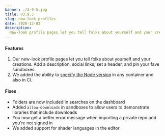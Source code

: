 ```yaml
---
banner: ./3-9-5.jpg
title: v3.9.5
slug: new-look profiles
date: 2020-12-02
description:
  New-look profile pages let you tell folks about yourself and your creations.
---
```


#### Features

1. Our new-look profile pages let you tell folks about yourself and your
   creations. Add a description, social links, set a header, and pin your fave
   sandboxes.
2. We added the ability to [specify the Node version](/docs/configuration) in
   any container and also in CI.

#### Fixes

- Folders are now included in searches on the dashboard
- Added `allow-downloads` in sandboxes to allow users to demonstrate libraries
  that include downloads
- You now get a better error message when importing a private repo and you're
  not signed in
- We added support for shader languages in the editor
